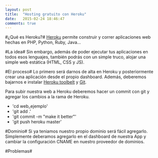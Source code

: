 ```yaml
---
layout: post
title:  "Hosting gratuito con Heroku"
date:   2015-02-24 18:46:47
comments: true
---
```

#¿Qué es Heroku?#
[Heroku] permite construir y correr aplicaciones web hechas en PHP, Python, Ruby, Java... 

#La idea#
Sin embargo, además de poder ejecutar tus aplicaciones en todos esos lenguajes, también podrás con un simple truco, alojar una simple  web estática (HTML, CSS y JS).

#El proceso#
Lo primero será darnos de alta en Heroku y posteriormente crear una aplicación desde el propio dashboard.
Además, deberemos bajarnos e instalar [Heroku toolbelt] y [Git].

Para subir nuestra web a Heroku deberemos hacer un commit con git y agregar los cambios a la rama de Heroku.

* 'cd web_ejemplo'
* 'git add .'
* 'git commit -m "make it better"'
* 'git push heroku master'

#Dominio#
Si ya teniamos nuestro propio dominio será fácil agregarlo. Simplemente deberamos agregarlo en el dashboard de nuestra App y cambiar la configuración CNAME en nuestro proveedor de dominios.


#Problemas#


[Heroku]: http://heroku.com
[Heroku toolbelt]: https://toolbelt.heroku.com/
[Git]: http://git-scm.com/
